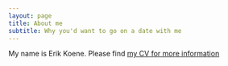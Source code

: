 ```yaml
---
layout: page
title: About me
subtitle: Why you'd want to go on a date with me
---
```


My name is Erik Koene. Please find <a href="https://github.com/efmkoene/efmkoene.github.io/blob/master/CV_English.pdf" class="image fit">my CV for more information</a>
